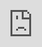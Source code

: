 ```yaml
---
layout: page
title: Tech Radar
---
```

# Tech Radar

Dit is de Tech Radar van het Kadaster Emerging Technology Center.
Hierin zijn nieuwe technologieën, ontwikkelingen en innovaties ingedeeld in hoe het ETC verwacht dat deze het Kadaster raken en/of relevant zijn.

<iframe src="https://radar.thoughtworks.com/?sheetId=https%3A%2F%2Fgithub.com%2Fmarcvanandel%2Flabs.kadaster.nl%2Ftech-radar%2Fdata.csv" frameborder="0" style="overflow:hidden;overflow-x:hidden;overflow-y:hidden;height:100%;width:100%;position:absolute;top:0px;left:0px;right:0px;bottom:0px" height="90%" width="100%">
</iframe>
